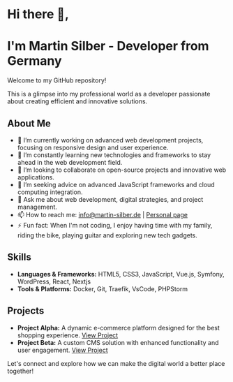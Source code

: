 # Hi there 👋, 
# I'm Martin Silber - Developer from Germany

Welcome to my GitHub repository! 

This is a glimpse into my professional world as a developer passionate about creating efficient and innovative solutions.

## About Me

- 🔭 I’m currently working on advanced web development projects, focusing on responsive design and user experience.
- 🌱 I’m constantly learning new technologies and frameworks to stay ahead in the web development field.
- 👯 I’m looking to collaborate on open-source projects and innovative web applications.
- 🤔 I’m seeking advice on advanced JavaScript frameworks and cloud computing integration.
- 💬 Ask me about web development, digital strategies, and project management.
- 📫 How to reach me: [info@martin-silber.de](mailto:info@martin-silber.de) | [Personal page](http://www.martin-silber.de)
- ⚡ Fun fact: When I'm not coding, I enjoy having time with my family, riding the bike, playing guitar and exploring new tech gadgets.

## Skills

- **Languages & Frameworks:** HTML5, CSS3, JavaScript, Vue.js, Symfony, WordPress, React, Nextjs 
- **Tools & Platforms:** Docker, Git, Traefik, VsCode, PHPStorm

## Projects

- **Project Alpha:** A dynamic e-commerce platform designed for the best shopping experience. [View Project](#)
- **Project Beta:** A custom CMS solution with enhanced functionality and user engagement. [View Project](#)

Let's connect and explore how we can make the digital world a better place together!
